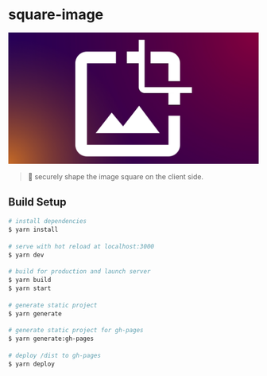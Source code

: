 # square-image

<p style="text-align: center;">
  <a href="https://7110.github.io/square-image/"><img style="max-width: 100%; width: 600px;" src="./static/images/ogp.png"></a>
</p>

> 🎨 securely shape the image square on the client side.

## Build Setup

``` bash
# install dependencies
$ yarn install

# serve with hot reload at localhost:3000
$ yarn dev

# build for production and launch server
$ yarn build
$ yarn start

# generate static project
$ yarn generate

# generate static project for gh-pages
$ yarn generate:gh-pages

# deploy /dist to gh-pages
$ yarn deploy
```
